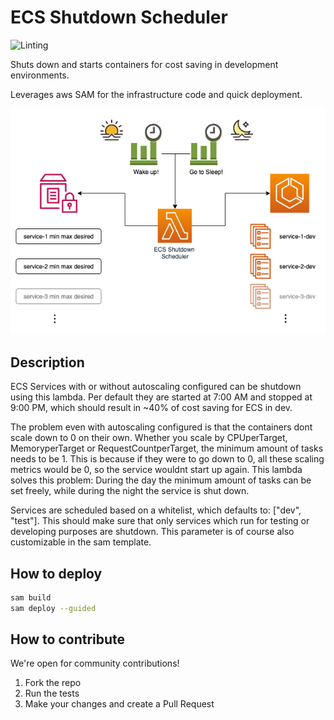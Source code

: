 # ECS Shutdown Scheduler

![Linting](https://github.com/globaldatanet/ecs-shutdown-scheduler/workflows/Linting/badge.svg)

Shuts down and starts containers for cost saving in development environments.

Leverages aws SAM for the infrastructure code and quick deployment.

![](assets/ecs-shutdown-scheduler.png)

## Description

ECS Services with or without autoscaling configured can be shutdown using this lambda. Per default they are started at 7:00 AM and stopped at 9:00 PM, which should result in ~40% of cost saving for ECS in dev.

The problem even with autoscaling configured is that the containers dont scale down to 0 on their own. Whether you scale by CPUperTarget, MemoryperTarget or RequestCountperTarget, the minimum amount of tasks needs to be 1. This is because if they were to go down to 0, all these scaling metrics would be 0, so the service wouldnt start up again. This lambda solves this problem: During the day the minimum amount of tasks can be set freely, while during the night the service is shut down.

Services are scheduled based on a whitelist, which defaults to: ["dev", "test"]. This should make sure that only services which run for testing or developing purposes are shutdown. This parameter is of course also customizable in the sam template.

## How to deploy

```bash
sam build
sam deploy --guided
```

## How to contribute

We're open for community contributions!

1) Fork the repo
2) Run the tests
3) Make your changes and create a Pull Request
